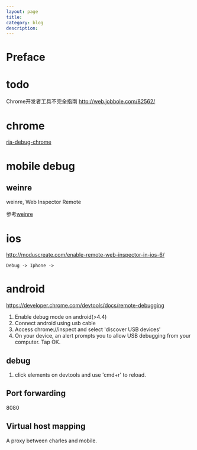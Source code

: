 ```yaml
---
layout: page
title:	
category: blog
description: 
---
```

# Preface

# todo
Chrome开发者工具不完全指南
	http://web.jobbole.com/82562/

# chrome 
[ria-debug-chrome](/p/ria-debug-chrome)

# mobile debug

## weinre
weinre, Web Inspector Remote

参考[weinre](http://segmentfault.com/a/1190000000459296)

# ios
http://moduscreate.com/enable-remote-web-inspector-in-ios-6/

	Debug -> Iphone ->

# android
https://developer.chrome.com/devtools/docs/remote-debugging

1. Enable debug mode on android(>4.4)
2. Connect android using usb cable
3. Access chrome://inspect and select 'discover USB devices'
4. On your device, an alert prompts you to allow USB debugging from your computer. Tap OK.

## debug

1. click elements on devtools and use 'cmd+r' to reload.

## Port forwarding
8080 

## Virtual host mapping
A proxy between charles and mobile.
